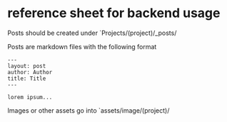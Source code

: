 # reference sheet for backend usage

Posts should be created under
`Projects/(project)/_posts/

Posts are markdown files with the following format
```
---
layout: post
author: Author
title: Title
---

lorem ipsum...
```

Images or other assets go into 
`assets/image/(project)/